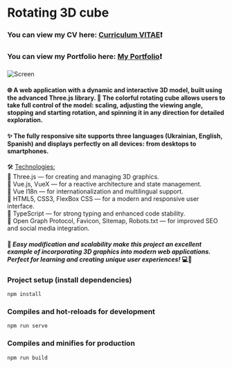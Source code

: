 # Rotating 3D cube #
### You can view my CV here: [Curriculum VITAE](https://zorger27.github.io)❗️ ###
### You can view my Portfolio here: [My Portfolio](https://Zorin.Expert)❗️ ###
![Screen](https://github.com/Zorger27/Vue-Threejs-1/assets/30940416/09b4a1ca-156d-4973-8ad7-7c1d69b9440d)

#### 🌐 A web application with a dynamic and interactive 3D model, built using the advanced Three.js library. 🎲 The colorful rotating cube allows users to take full control of the model: scaling, adjusting the viewing angle, stopping and starting rotation, and spinning it in any direction for detailed exploration. ####
#### ✨ The fully responsive site supports three languages (Ukrainian, English, Spanish) and displays perfectly on all devices: from desktops to smartphones. ####

🛠️ <ins>Technologies:</ins><br>
🔹 Three.js — for creating and managing 3D graphics.<br>
🔹 Vue.js, VueX — for a reactive architecture and state management.<br>
🔹 Vue I18n — for internationalization and multilingual support.<br>
🔸 HTML5, CSS3, FlexBox CSS — for a modern and responsive user interface.<br>
🔸 TypeScript — for strong typing and enhanced code stability.<br>
🔸 Open Graph Protocol, Favicon, Sitemap, Robots.txt — for improved SEO and social media integration.

#### 🚀 *Easy modification and scalability make this project an excellent example of incorporating 3D graphics into modern web applications. Perfect for learning and creating unique user experiences!* 💻📱 ####

### Project setup (install dependencies)
```
npm install
```

### Compiles and hot-reloads for development
```
npm run serve
```

### Compiles and minifies for production
```
npm run build
```
